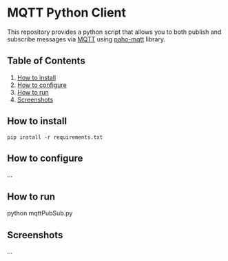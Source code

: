 # MQTT Python Client

This repository provides a python script that allows you to both publish and subscribe messages via [MQTT](https://mqtt.org/) using [paho-mqtt](https://pypi.org/project/paho-mqtt/) library.

## Table of Contents
1. [How to install](#howtoinstall)
2. [How to configure](#howtoconfigure)
2. [How to run](#howtorun)
3. [Screenshots](#screenshots)

## How to install <a name="howtoinstall"></a>

```
pip install -r requirements.txt
```

## How to configure <a name="howtoconfigure"></a>

...

## How to run <a name="howtorun"></a>

python mqttPubSub.py

## Screenshots <a name="screenshots"></a>

...